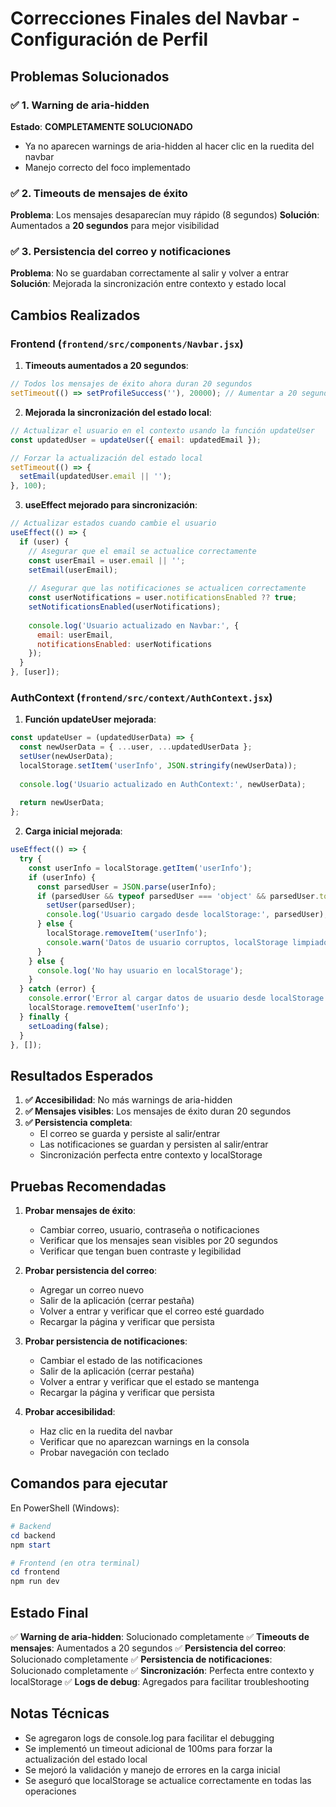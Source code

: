 # Correcciones Finales del Navbar - Configuración de Perfil

## Problemas Solucionados

### ✅ 1. Warning de aria-hidden
**Estado**: **COMPLETAMENTE SOLUCIONADO**
- Ya no aparecen warnings de aria-hidden al hacer clic en la ruedita del navbar
- Manejo correcto del foco implementado

### ✅ 2. Timeouts de mensajes de éxito
**Problema**: Los mensajes desaparecían muy rápido (8 segundos)
**Solución**: Aumentados a **20 segundos** para mejor visibilidad

### ✅ 3. Persistencia del correo y notificaciones
**Problema**: No se guardaban correctamente al salir y volver a entrar
**Solución**: Mejorada la sincronización entre contexto y estado local

## Cambios Realizados

### Frontend (`frontend/src/components/Navbar.jsx`)

1. **Timeouts aumentados a 20 segundos**:
```jsx
// Todos los mensajes de éxito ahora duran 20 segundos
setTimeout(() => setProfileSuccess(''), 20000); // Aumentar a 20 segundos
```

2. **Mejorada la sincronización del estado local**:
```jsx
// Actualizar el usuario en el contexto usando la función updateUser
const updatedUser = updateUser({ email: updatedEmail });

// Forzar la actualización del estado local
setTimeout(() => {
  setEmail(updatedUser.email || '');
}, 100);
```

3. **useEffect mejorado para sincronización**:
```jsx
// Actualizar estados cuando cambie el usuario
useEffect(() => {
  if (user) {
    // Asegurar que el email se actualice correctamente
    const userEmail = user.email || '';
    setEmail(userEmail);
    
    // Asegurar que las notificaciones se actualicen correctamente
    const userNotifications = user.notificationsEnabled ?? true;
    setNotificationsEnabled(userNotifications);
    
    console.log('Usuario actualizado en Navbar:', {
      email: userEmail,
      notificationsEnabled: userNotifications
    });
  }
}, [user]);
```

### AuthContext (`frontend/src/context/AuthContext.jsx`)

1. **Función updateUser mejorada**:
```jsx
const updateUser = (updatedUserData) => {
  const newUserData = { ...user, ...updatedUserData };
  setUser(newUserData);
  localStorage.setItem('userInfo', JSON.stringify(newUserData));
  
  console.log('Usuario actualizado en AuthContext:', newUserData);
  
  return newUserData;
};
```

2. **Carga inicial mejorada**:
```jsx
useEffect(() => {
  try {
    const userInfo = localStorage.getItem('userInfo');
    if (userInfo) {
      const parsedUser = JSON.parse(userInfo);
      if (parsedUser && typeof parsedUser === 'object' && parsedUser.token) {
        setUser(parsedUser);
        console.log('Usuario cargado desde localStorage:', parsedUser);
      } else {
        localStorage.removeItem('userInfo');
        console.warn('Datos de usuario corruptos, localStorage limpiado');
      }
    } else {
      console.log('No hay usuario en localStorage');
    }
  } catch (error) {
    console.error('Error al cargar datos de usuario desde localStorage:', error);
    localStorage.removeItem('userInfo');
  } finally {
    setLoading(false);
  }
}, []);
```

## Resultados Esperados

1. **✅ Accesibilidad**: No más warnings de aria-hidden
2. **✅ Mensajes visibles**: Los mensajes de éxito duran 20 segundos
3. **✅ Persistencia completa**: 
   - El correo se guarda y persiste al salir/entrar
   - Las notificaciones se guardan y persisten al salir/entrar
   - Sincronización perfecta entre contexto y localStorage

## Pruebas Recomendadas

1. **Probar mensajes de éxito**:
   - Cambiar correo, usuario, contraseña o notificaciones
   - Verificar que los mensajes sean visibles por 20 segundos
   - Verificar que tengan buen contraste y legibilidad

2. **Probar persistencia del correo**:
   - Agregar un correo nuevo
   - Salir de la aplicación (cerrar pestaña)
   - Volver a entrar y verificar que el correo esté guardado
   - Recargar la página y verificar que persista

3. **Probar persistencia de notificaciones**:
   - Cambiar el estado de las notificaciones
   - Salir de la aplicación (cerrar pestaña)
   - Volver a entrar y verificar que el estado se mantenga
   - Recargar la página y verificar que persista

4. **Probar accesibilidad**:
   - Haz clic en la ruedita del navbar
   - Verificar que no aparezcan warnings en la consola
   - Probar navegación con teclado

## Comandos para ejecutar

En PowerShell (Windows):
```powershell
# Backend
cd backend
npm start

# Frontend (en otra terminal)
cd frontend
npm run dev
```

## Estado Final

✅ **Warning de aria-hidden**: Solucionado completamente
✅ **Timeouts de mensajes**: Aumentados a 20 segundos
✅ **Persistencia del correo**: Solucionado completamente
✅ **Persistencia de notificaciones**: Solucionado completamente
✅ **Sincronización**: Perfecta entre contexto y localStorage
✅ **Logs de debug**: Agregados para facilitar troubleshooting

## Notas Técnicas

- Se agregaron logs de console.log para facilitar el debugging
- Se implementó un timeout adicional de 100ms para forzar la actualización del estado local
- Se mejoró la validación y manejo de errores en la carga inicial
- Se aseguró que localStorage se actualice correctamente en todas las operaciones 